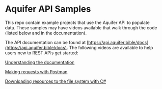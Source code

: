 ﻿# Aquifer API Samples

This repo contain example projects that use the Aquifer API to populate data. These samples may have videos available that walk through the code (listed below and in the documentation).

The API documentation can be found at [https://api.aquifer.bible/docs](https://api.aquifer.bible/docs). The following videos are available to help users new to REST APIs get started:

[Understanding the documentation](https://cdn.aquifer.bible/training/aquifer-api-documentation.mp4)

[Making requests with Postman](https://cdn.aquifer.bible/training/aquifer-api-postman.mp4)

[Downloading resources to the file system with C#](https://cdn.aquifer.bible/training/aquifer-api-files-demo-csharp.mp4)